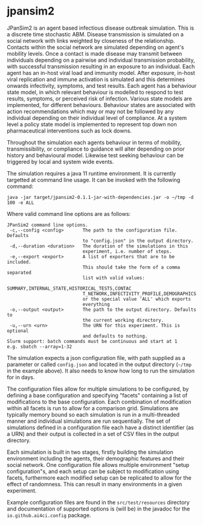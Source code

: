 # jpansim2

JPanSim2 is an agent based infectious disease outbreak simulation. This is a 
discrete time stochastic ABM. Disease transmission is simulated on a social
network with links weighted by closeness of the relationship. Contacts within
the social network are simulated depending on agent's mobility levels.
Once a contact is made disease may transmit between individuals depending on a 
pairwise and individual transmission probability, with successful transmission
resulting in an exposure to an individual. Each agent has an in-host viral load
and immunity model. After exposure, in-host viral replication and immune activation
is simulated and this determines onwards infectivity, symptoms, and test results.
Each agent has a behaviour state model, in which relevant behaviour is modelled
to respond to test results, symptoms, or perceived risk of infection. Various state
models are implemented, for different behaviours. Behaviour states are associated
with action recommendations which may or may not be followed by any individual 
depending on their individual level of compliance. At a system level a policy 
state model is implemented to represent top down non pharmaceutical interventions
such as lock downs.

Throughout the simulation each agents behaviour in terms of mobility, transmissibility,
or compliance to guidance will alter depending on prior history and behavioural 
model. Likewise test seeking behaviour can be triggered by local and system wide 
events. 

The simulation requires a java 11 runtime environment. It is currently targetted
at command line usage. It can be invoked with the following command:

```
java -jar target/jpansim2-0.1.1-jar-with-dependencies.jar -o ~/tmp -d 100 -e ALL
```

Where valid command line options are as follows:

```
JPanSim2 command line options.
 -c,--config <config>       The path to the configuration file. Defaults
                            to "config.json" in the output directory.
 -d,--duration <duration>   The duration of the simulations in this
                            experiment, i.e. number of steps.
 -e,--export <export>       A list of exporters that are to be included.
                            This should take the form of a comma separated
                            list with valid values:
                            SUMMARY,INTERNAL_STATE,HISTORICAL_TESTS,CONTAC
                            T_NETWORK,INFECTIVITY_PROFILE,DEMOGRAPHICS
                            or the special value 'ALL' which exports
                            everything
 -o,--output <output>       The path to the output directory. Defaults to
                            the current working directory.
 -u,--urn <urn>             The URN for this experiment. This is optional
                            and defaults to nothing.
Slurm support: batch commands must be continuous and start at 1
e.g. sbatch --array=1-32
```

The simulation expects a json configuration file, with path supplied as a parameter or
called `config.json` and located in the output directory (`~/tmp` in the
 example above). It also needs to know how long to run the simulation for in days.

The configuration files allow for multiple simulations to be configured, by 
defining a base configuration and specifying "facets" containing a list
of modifications to the base configuration. Each combination of modification
within all facets is run to allow for a comparison grid. Simulations are 
typically memory bound so each simulation is run in a multi-threaded manner and 
individual simulations are run sequentially. The set of simulations defined in 
a configuration file each have a distinct identifier (as a URN) and their output
is collected in a set of CSV files in the output directory.

Each simulation is built in two stages, firstly building the simulation environment
including the agents, their demographic features and their social network. One configuration
file allows multiple environment "setup configuration"s, and each setup can be
subject to modification using facets, furthermore each modified setup can be
replicated to allow for the effect of randomness. This can result in many 
environments in a given experiment. 

Example configuration files are found in the `src/test/resources` directory
and documentation of supported options is (will be) in the javadoc for the 
`io.github.ai4ci.config` package.